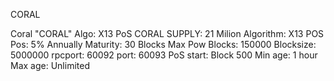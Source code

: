 CORAL

Coral "CORAL" 
Algo: X13 PoS
CORAL SUPPLY: 21 Milion
Algorithm: X13 POS
Pos: 5% Annually
Maturity: 30 Blocks
Max Pow Blocks: 150000
Blocksize: 5000000
rpcport: 60092
port: 60093
PoS start: Block 500
Min age: 1 hour
Max age: Unlimited






